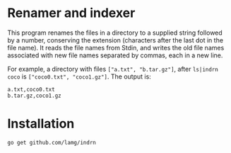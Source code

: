 Renamer and indexer
=====
This program renames the files in a directory to a
supplied string followed by a number, conserving the
extension (characters after the last dot in the file name).
It reads the file names from Stdin, and writes the old
file names associated with new file names separated
by commas, each in a new line.

For example, a directory with files `["a.txt",
"b.tar.gz"]`, after `ls|indrn coco` is `["coco0.txt",
"coco1.gz"]`. The output is:

```
a.txt,coco0.txt
b.tar.gz,coco1.gz
```

Installation
====
`go get github.com/lamg/indrn`